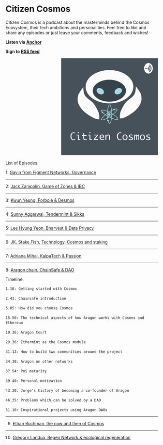 # Citizen Cosmos

Citizen Cosmos is a podcast about the masterminds behind the Cosmos Ecosystem, their tech ambitions and personalities. Feel free to like and share any episodes or just leave your comments, feedback and wishes!

**Listen via [Anchor](https://anchor.fm/citizencosmos)**

**Sign to [RSS feed](https://anchor.fm/s/1e2d6720/podcast/rss)** 

<div align="right">
 <img src="CitizenCosmosLogo.jpg" width="320" />
</div>

List of Episodes:

1: [Gavin from Figment Networks. Governance](https://anchor.fm/citizencosmos/episodes/Gavin-from-Figment-Networks--Governance-ed5jm8)

<hr>

2: [Jack Zampolin, Game of Zones & IBC](https://anchor.fm/citizencosmos/episodes/Jack-Zampolin--Game-of-Zones--IBC-ed5jul)


<hr>

3: [Kwun Yeung, Forbole & Desmos](https://anchor.fm/citizencosmos/episodes/Kwun-Yeung--Forbole--Desmos-edesno) 


<hr>

4: [Sunny Aggarwal, Tendermint & Sikka](https://anchor.fm/citizencosmos/episodes/Sunny-Aggarwal--Tendermint--Sikka-edpmcj)


<hr>

5: [Lee Hyung Yeon, Bharvest & Data Privacy](https://anchor.fm/citizencosmos/episodes/Lee-Hyung-Yeon--Bharvest--Data-Privacy-ee1vus)


<hr>

6: [JK, Stake.Fish, Technology, Cosmos and staking](https://anchor.fm/citizencosmos/episodes/JK--Stake-Fish--tech-adoption-eee4cj)


<hr>

7: [ Adriana Mihai, KalpaTech & Passion](https://anchor.fm/citizencosmos/episodes/Adriana-Mihai--KalpaTech--Passion-eemjns)


<hr>

8: [Aragon chain, ChainSafe & DAO](https://anchor.fm/citizencosmos/episodes/Aragon-chain--ChainSafe--DAO-ef1ohv)

Timeline:

    1.10: Getting started with Cosmos

    2.43: Chainsafe introduction

    5.05: How did you choose Cosmos

    15.50: The technical aspects of how Aragon works with Cosmos and Ethereum

    19.36: Aragon Court

    29.36: Ethermint as the Cosmos module

    31.12: How to build two communities around the project

    34.10: Aragon on other networks

    37.54: PoS maturity

    39.40: Personal motivation

    43.30: Jorge’s history of becoming a co-founder of Aragon

    46.35: Problems which can be solved by a DAO

    51.10: Inspirational projects using Aragon DAOs


<hr>

9. [Ethan Buchman, the now and then of Cosmos](https://anchor.fm/citizencosmos/episodes/Ethan-Buchman--the-now-and-then-of-Cosmos-eff5vm)

<hr>

10. [ Gregory Landua, Regen Network & ecological regeneration](https://anchor.fm/citizencosmos/episodes/Gregory-Landua--Regen-Network--ecological-regeneration-efv5cq)
